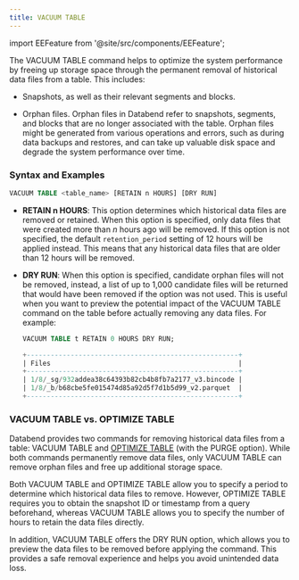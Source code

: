 ```yaml
---
title: VACUUM TABLE
---
```

import EEFeature from '@site/src/components/EEFeature';

<EEFeature featureName='VACUUM TABLE'/>

The VACUUM TABLE command helps to optimize the system performance by freeing up storage space through the permanent removal of historical data files from a table. This includes:

- Snapshots, as well as their relevant segments and blocks. 

- Orphan files. Orphan files in Databend refer to snapshots, segments, and blocks that are no longer associated with the table. Orphan files might be generated from various operations and errors, such as during data backups and restores, and can take up valuable disk space and degrade the system performance over time.


### Syntax and Examples

```sql
VACUUM TABLE <table_name> [RETAIN n HOURS] [DRY RUN]
```

- **RETAIN n HOURS**: This option determines which historical data files are removed or retained. When this option is specified, only data files that were created more than *n* hours ago will be removed. If this option is not specified, the default `retention_period` setting of 12 hours will be applied instead. This means that any historical data files that are older than 12 hours will be removed.

- **DRY RUN**: When this option is specified, candidate orphan files will not be removed, instead, a list of up to 1,000 candidate files will be returned that would have been removed if the option was not used. This is useful when you want to preview the potential impact of the VACUUM TABLE command on the table before actually removing any data files. For example:

    ```sql
    VACUUM TABLE t RETAIN 0 HOURS DRY RUN;

    +-----------------------------------------------------+
    | Files                                               |
    +-----------------------------------------------------+
    | 1/8/_sg/932addea38c64393b82cb4b8fb7a2177_v3.bincode |
    | 1/8/_b/b68cbe5fe015474d85a92d5f7d1b5d99_v2.parquet  |
    +-----------------------------------------------------+
    ```

### VACUUM TABLE vs. OPTIMIZE TABLE

Databend provides two commands for removing historical data files from a table: VACUUM TABLE and [OPTIMIZE TABLE](60-optimize-table.md) (with the PURGE option). While both commands permanently remove data files, only VACUUM TABLE can remove orphan files and free up additional storage space.

Both VACUUM TABLE and OPTIMIZE TABLE allow you to specify a period to determine which historical data files to remove. However, OPTIMIZE TABLE  requires you to obtain the snapshot ID or timestamp from a query beforehand, whereas VACUUM TABLE allows you to specify the number of hours to retain the data files directly.

In addition, VACUUM TABLE offers the DRY RUN option, which allows you to preview the data files to be removed before applying the command. This provides a safe removal experience and helps you avoid unintended data loss.